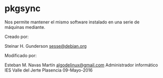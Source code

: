 pkgsync
=======

Nos permite mantener el mismo software instalado en una serie de máquinas mediante.

Creado por:

Steinar H. Gunderson <sesse@debian.org>

Modificado por:

Esteban M. Navas Martín <algodelinux@gmail.com>
Administrador informático
IES Valle del Jerte
Plasencia
09-Mayo-2016

